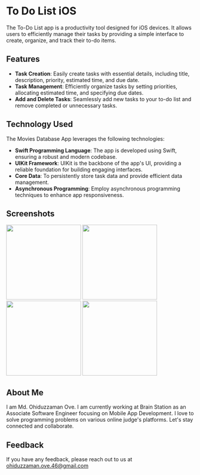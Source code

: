 
# To Do List iOS

The To-Do List app is a productivity tool designed for iOS devices. It allows users to efficiently manage their tasks by providing a simple interface to create, organize, and track their to-do items.

## Features

- **Task Creation**: Easily create tasks with essential details, including title, description, priority, estimated time, and due date.
- **Task Management**: Efficiently organize tasks by setting priorities, allocating estimated time, and specifying due dates.
- **Add and Delete Tasks**: Seamlessly add new tasks to your to-do list and remove completed or unnecessary tasks.


## Technology Used

The Movies Database App leverages the following technologies:
- **Swift Programming Language**: The app is developed using Swift, ensuring a robust and modern codebase.
- **UIKit Framework**: UIKit is the backbone of the app's UI, providing a reliable foundation for building engaging interfaces.
- **Core Data**: To persistently store task data and provide efficient data management.
- **Asynchronous Programming**: Employ asynchronous programming techniques to enhance app responsiveness.


## Screenshots

<span>
  <img width="200" src="https://github.com/theove46/To-Do-List-iOS/assets/57717227/4c04e6e1-bdb0-43b2-8965-bf6195fe2f26">
  <img width="200" src="https://github.com/theove46/To-Do-List-iOS/assets/57717227/8f7ef9f7-1e50-4774-8a5d-4b2f20f0f3ce">
  <img width="200" src="https://github.com/theove46/To-Do-List-iOS/assets/57717227/29caf47f-7940-4ee2-a074-0277a348e044">
  <img width="200" src="https://github.com/theove46/To-Do-List-iOS/assets/57717227/a0a93c79-f0f9-4112-99cb-c9f85a772b15">
</span>


## About Me
I am Md. Ohiduzzaman Ove. I am currently working at Brain Station as an Associate Software Engineer focusing on Mobile App Development. I love to solve programming problems on various online judge's platforms. Let's stay connected and collaborate.


## Feedback

If you have any feedback, please reach out to us at ohiduzzaman.ove.46@gmail.com
